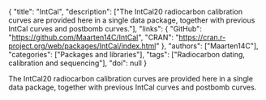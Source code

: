 {
  "title": "IntCal",
  "description": ["The IntCal20 radiocarbon calibration curves are provided here in a single data package, together with previous IntCal curves and postbomb curves."],
  "links": {
    "GitHub": "https://github.com/Maarten14C/IntCal",
    "CRAN": "https://cran.r-project.org/web/packages/IntCal/index.html"
  },
  "authors": ["Maarten14C"],
  "categories": ["Packages and libraries"],
  "tags": ["Radiocarbon dating, calibration and sequencing"],
  "doi": null
}

<!-- Generated by csv2md.R – do not edit by hand -->

The IntCal20 radiocarbon calibration curves are provided here in a single data package, together with previous IntCal curves and postbomb curves.